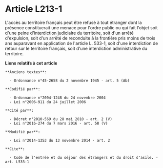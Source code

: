 # Article L213-1

L'accès au territoire français peut être refusé à tout étranger dont la présence constituerait une menace pour l'ordre public
ou qui fait l'objet soit d'une peine d'interdiction judiciaire du territoire, soit d'un arrêté d'expulsion, soit d'un arrêté
de reconduite à la frontière pris moins de trois ans auparavant en application de l'article L. 533-1, soit d'une interdiction
de retour sur le territoire français, soit d'une interdiction administrative du territoire.

**Liens relatifs à cet article**

	**Anciens textes**:

	  - Ordonnance n°45-2658 du 2 novembre 1945 - art. 5 (Ab)

	**Codifié par**:

	  - Ordonnance n°2004-1248 du 24 novembre 2004
	  - Loi n°2006-911 du 24 juillet 2006

	**Cité par**:

	  - Décret n°2010-569 du 28 mai 2010 - art. 2 (V)
	  - Loi n°2016-274 du 7 mars 2016 - art. 58 (V)

	**Modifié par**:

	  - Loi n°2014-1353 du 13 novembre 2014 - art. 2

	**Cite**:

	  - Code de l'entrée et du séjour des étrangers et du droit d'asile. - art. L533-1
